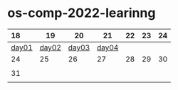 # os-comp-2022-learinng

| 18                          | 19                          | 20                          | 21                          | 22  | 23  | 24  |
|:--------------------------- | --------------------------- | --------------------------- | --------------------------- | --- | --- | --- |
| [day01](./records/day01.md) | [day02](./records/day02.md) | [day03](./records/day03.md) | [day04](./records/day04.md) |     |     |     |
| 24                          | 25                          | 26                          | 27                          | 28  | 29  | 30  |
|                             |                             |                             |                             |     |     |     |
| 31                          |                             |                             |                             |     |     |     |
|                             |                             |                             |                             |     |     |     |